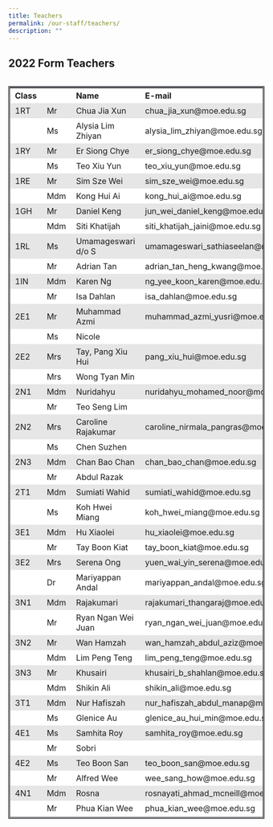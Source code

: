 ```yaml
---
title: Teachers
permalink: /our-staff/teachers/
description: ""
---
```

**2022 Form Teachers**
----------------------

<table class=" alignleft" style="box-sizing: inherit; border-collapse: collapse; border-spacing: 0px; max-width: 100%; float: left; margin-right: 10px; height: 1454px; width: 792.227px; border-style: double; border-color: rgb(2, 1, 10);"><tbody style="box-sizing: inherit;"><tr style="box-sizing: inherit; background: rgb(255, 255, 255); height: 29px;"><td style="box-sizing: inherit; padding: 5px 10px; width: 58.0938px; height: 29px;"><strong style="box-sizing: inherit; font-weight: bold;">Class</strong></td><td style="box-sizing: inherit; padding: 5px 10px; width: 64.1172px; height: 29px;"></td><td style="box-sizing: inherit; padding: 5px 10px; width: 261.227px; height: 29px;"><strong style="box-sizing: inherit; font-weight: bold;">Name</strong></td><td style="box-sizing: inherit; padding: 5px 10px; width: 407.289px; height: 29px;"><strong style="box-sizing: inherit; font-weight: bold;">E-mail</strong></td></tr><tr style="box-sizing: inherit; background: rgb(230, 230, 230); height: 29px;"><td style="box-sizing: inherit; padding: 5px 10px; width: 58.0938px; height: 29px;">1RT</td><td style="box-sizing: inherit; padding: 5px 10px; width: 64.1172px; height: 29px;">Mr</td><td style="box-sizing: inherit; padding: 5px 10px; width: 261.227px; height: 29px;">Chua Jia Xun</td><td style="box-sizing: inherit; padding: 5px 10px; width: 407.289px; height: 29px;">chua_jia_xun@moe.edu.sg</td></tr><tr style="box-sizing: inherit; background: rgb(255, 255, 255); height: 24px;"><td style="box-sizing: inherit; padding: 5px 10px; width: 58.0938px; height: 24px;"></td><td style="box-sizing: inherit; padding: 5px 10px; width: 64.1172px; height: 24px;">Ms</td><td style="box-sizing: inherit; padding: 5px 10px; width: 261.227px; height: 24px;">Alysia Lim Zhiyan</td><td style="box-sizing: inherit; padding: 5px 10px; width: 407.289px; height: 24px;">alysia_lim_zhiyan@moe.edu.sg</td></tr><tr style="box-sizing: inherit; background: rgb(230, 230, 230); height: 29px;"><td style="box-sizing: inherit; padding: 5px 10px; width: 58.0938px; height: 29px;">1RY</td><td style="box-sizing: inherit; padding: 5px 10px; width: 64.1172px; height: 29px;">Mr</td><td style="box-sizing: inherit; padding: 5px 10px; width: 261.227px; height: 29px;">Er Siong Chye</td><td style="box-sizing: inherit; padding: 5px 10px; width: 407.289px; height: 29px;">er_siong_chye@moe.edu.sg</td></tr><tr style="box-sizing: inherit; background: rgb(255, 255, 255); height: 24px;"><td style="box-sizing: inherit; padding: 5px 10px; width: 58.0938px; height: 24px;"></td><td style="box-sizing: inherit; padding: 5px 10px; width: 64.1172px; height: 24px;">Ms</td><td style="box-sizing: inherit; padding: 5px 10px; width: 261.227px; height: 24px;">Teo Xiu Yun</td><td style="box-sizing: inherit; padding: 5px 10px; width: 407.289px; height: 24px;">teo_xiu_yun@moe.edu.sg</td></tr><tr style="box-sizing: inherit; background: rgb(230, 230, 230); height: 29px;"><td style="box-sizing: inherit; padding: 5px 10px; width: 58.0938px; height: 29px;">1RE</td><td style="box-sizing: inherit; padding: 5px 10px; width: 64.1172px; height: 29px;">Mr</td><td style="box-sizing: inherit; padding: 5px 10px; width: 261.227px; height: 29px;">Sim Sze Wei</td><td style="box-sizing: inherit; padding: 5px 10px; width: 407.289px; height: 29px;">sim_sze_wei@moe.edu.sg</td></tr><tr style="box-sizing: inherit; background: rgb(255, 255, 255); height: 29px;"><td style="box-sizing: inherit; padding: 5px 10px; width: 58.0938px; height: 29px;"></td><td style="box-sizing: inherit; padding: 5px 10px; width: 64.1172px; height: 29px;">Mdm</td><td style="box-sizing: inherit; padding: 5px 10px; width: 261.227px; height: 29px;">Kong Hui Ai</td><td style="box-sizing: inherit; padding: 5px 10px; width: 407.289px; height: 29px;">kong_hui_ai@moe.edu.sg</td></tr><tr style="box-sizing: inherit; background: rgb(230, 230, 230); height: 29px;"><td style="box-sizing: inherit; padding: 5px 10px; width: 58.0938px; height: 29px;">1GH</td><td style="box-sizing: inherit; padding: 5px 10px; width: 64.1172px; height: 29px;">Mr</td><td style="box-sizing: inherit; padding: 5px 10px; width: 261.227px; height: 29px;">Daniel Keng</td><td style="box-sizing: inherit; padding: 5px 10px; width: 407.289px; height: 29px;">jun_wei_daniel_keng@moe.edu.sg</td></tr><tr style="box-sizing: inherit; background: rgb(255, 255, 255); height: 29px;"><td style="box-sizing: inherit; padding: 5px 10px; width: 58.0938px; height: 29px;"></td><td style="box-sizing: inherit; padding: 5px 10px; width: 64.1172px; height: 29px;">Mdm</td><td style="box-sizing: inherit; padding: 5px 10px; width: 261.227px; height: 29px;">Siti Khatijah</td><td style="box-sizing: inherit; padding: 5px 10px; width: 407.289px; height: 29px;">siti_khatijah_jaini@moe.edu.sg</td></tr><tr style="box-sizing: inherit; background: rgb(230, 230, 230); height: 29px;"><td style="box-sizing: inherit; padding: 5px 10px; width: 58.0938px; height: 29px;">1RL</td><td style="box-sizing: inherit; padding: 5px 10px; width: 64.1172px; height: 29px;">Ms</td><td style="box-sizing: inherit; padding: 5px 10px; width: 261.227px; height: 29px;">Umamageswari d/o S</td><td style="box-sizing: inherit; padding: 5px 10px; width: 407.289px; height: 29px;">umamageswari_sathiaseelan@moe.edu.sg</td></tr><tr style="box-sizing: inherit; background: rgb(255, 255, 255); height: 29px;"><td style="box-sizing: inherit; padding: 5px 10px; width: 58.0938px; height: 29px;"></td><td style="box-sizing: inherit; padding: 5px 10px; width: 64.1172px; height: 29px;">Mr</td><td style="box-sizing: inherit; padding: 5px 10px; width: 261.227px; height: 29px;">Adrian Tan</td><td style="box-sizing: inherit; padding: 5px 10px; width: 407.289px; height: 29px;">adrian_tan_heng_kwang@moe.edu.sg</td></tr><tr style="box-sizing: inherit; background: rgb(230, 230, 230); height: 29px;"><td style="box-sizing: inherit; padding: 5px 10px; width: 58.0938px; height: 29px;">1IN</td><td style="box-sizing: inherit; padding: 5px 10px; width: 64.1172px; height: 29px;">Mdm</td><td style="box-sizing: inherit; padding: 5px 10px; width: 261.227px; height: 29px;">Karen Ng</td><td style="box-sizing: inherit; padding: 5px 10px; width: 407.289px; height: 29px;">ng_yee_koon_karen@moe.edu.sg</td></tr><tr style="box-sizing: inherit; background: rgb(255, 255, 255); height: 29px;"><td style="box-sizing: inherit; padding: 5px 10px; width: 58.0938px; height: 29px;"></td><td style="box-sizing: inherit; padding: 5px 10px; width: 64.1172px; height: 29px;">Mr</td><td style="box-sizing: inherit; padding: 5px 10px; width: 261.227px; height: 29px;">Isa Dahlan</td><td style="box-sizing: inherit; padding: 5px 10px; width: 407.289px; height: 29px;">isa_dahlan@moe.edu.sg</td></tr><tr style="box-sizing: inherit; background: rgb(230, 230, 230); height: 29px;"><td style="box-sizing: inherit; padding: 5px 10px; width: 58.0938px; height: 29px;">2E1</td><td style="box-sizing: inherit; padding: 5px 10px; width: 64.1172px; height: 29px;">Mr</td><td style="box-sizing: inherit; padding: 5px 10px; width: 261.227px; height: 29px;">Muhammad Azmi</td><td style="box-sizing: inherit; padding: 5px 10px; width: 407.289px; height: 29px;">muhammad_azmi_yusri@moe.edu.sg</td></tr><tr style="box-sizing: inherit; background: rgb(255, 255, 255); height: 24px;"><td style="box-sizing: inherit; padding: 5px 10px; width: 58.0938px; height: 24px;"></td><td style="box-sizing: inherit; padding: 5px 10px; width: 64.1172px; height: 24px;">Ms</td><td style="box-sizing: inherit; padding: 5px 10px; width: 261.227px; height: 24px;">Nicole</td><td style="box-sizing: inherit; padding: 5px 10px; width: 407.289px; height: 24px;"></td></tr><tr style="box-sizing: inherit; background: rgb(230, 230, 230); height: 29px;"><td style="box-sizing: inherit; padding: 5px 10px; width: 58.0938px; height: 29px;">2E2</td><td style="box-sizing: inherit; padding: 5px 10px; width: 64.1172px; height: 29px;">Mrs</td><td style="box-sizing: inherit; padding: 5px 10px; width: 261.227px; height: 29px;">Tay, Pang Xiu Hui</td><td style="box-sizing: inherit; padding: 5px 10px; width: 407.289px; height: 29px;">pang_xiu_hui@moe.edu.sg</td></tr><tr style="box-sizing: inherit; background: rgb(255, 255, 255); height: 29px;"><td style="box-sizing: inherit; padding: 5px 10px; width: 58.0938px; height: 29px;"></td><td style="box-sizing: inherit; padding: 5px 10px; width: 64.1172px; height: 29px;">Mrs</td><td style="box-sizing: inherit; padding: 5px 10px; width: 261.227px; height: 29px;">Wong Tyan Min</td><td style="box-sizing: inherit; padding: 5px 10px; width: 407.289px; height: 29px;"></td></tr><tr style="box-sizing: inherit; background: rgb(230, 230, 230); height: 29px;"><td style="box-sizing: inherit; padding: 5px 10px; width: 58.0938px; height: 29px;">2N1</td><td style="box-sizing: inherit; padding: 5px 10px; width: 64.1172px; height: 29px;">Mdm</td><td style="box-sizing: inherit; padding: 5px 10px; width: 261.227px; height: 29px;">Nuridahyu</td><td style="box-sizing: inherit; padding: 5px 10px; width: 407.289px; height: 29px;">nuridahyu_mohamed_noor@moe.edu.sg</td></tr><tr style="box-sizing: inherit; background: rgb(255, 255, 255); height: 29px;"><td style="box-sizing: inherit; padding: 5px 10px; width: 58.0938px; height: 29px;"></td><td style="box-sizing: inherit; padding: 5px 10px; width: 64.1172px; height: 29px;">Mr</td><td style="box-sizing: inherit; padding: 5px 10px; width: 261.227px; height: 29px;">Teo Seng Lim</td><td style="box-sizing: inherit; padding: 5px 10px; width: 407.289px; height: 29px;"></td></tr><tr style="box-sizing: inherit; background: rgb(230, 230, 230); height: 29px;"><td style="box-sizing: inherit; padding: 5px 10px; width: 58.0938px; height: 29px;">2N2</td><td style="box-sizing: inherit; padding: 5px 10px; width: 64.1172px; height: 29px;">Mrs</td><td style="box-sizing: inherit; padding: 5px 10px; width: 261.227px; height: 29px;">Caroline Rajakumar</td><td style="box-sizing: inherit; padding: 5px 10px; width: 407.289px; height: 29px;">caroline_nirmala_pangras@moe.edu.sg</td></tr><tr style="box-sizing: inherit; background: rgb(255, 255, 255); height: 29px;"><td style="box-sizing: inherit; padding: 5px 10px; width: 58.0938px; height: 29px;"></td><td style="box-sizing: inherit; padding: 5px 10px; width: 64.1172px; height: 29px;">Ms</td><td style="box-sizing: inherit; padding: 5px 10px; width: 261.227px; height: 29px;">Chen Suzhen</td><td style="box-sizing: inherit; padding: 5px 10px; width: 407.289px; height: 29px;"></td></tr><tr style="box-sizing: inherit; background: rgb(230, 230, 230); height: 29px;"><td style="box-sizing: inherit; padding: 5px 10px; width: 58.0938px; height: 29px;">2N3</td><td style="box-sizing: inherit; padding: 5px 10px; width: 64.1172px; height: 29px;">Mdm</td><td style="box-sizing: inherit; padding: 5px 10px; width: 261.227px; height: 29px;">Chan Bao Chan</td><td style="box-sizing: inherit; padding: 5px 10px; width: 407.289px; height: 29px;">chan_bao_chan@moe.edu.sg</td></tr><tr style="box-sizing: inherit; background: rgb(255, 255, 255); height: 29px;"><td style="box-sizing: inherit; padding: 5px 10px; width: 58.0938px; height: 29px;"></td><td style="box-sizing: inherit; padding: 5px 10px; width: 64.1172px; height: 29px;">Mr</td><td style="box-sizing: inherit; padding: 5px 10px; width: 261.227px; height: 29px;">Abdul Razak</td><td style="box-sizing: inherit; padding: 5px 10px; width: 407.289px; height: 29px;"></td></tr><tr style="box-sizing: inherit; background: rgb(230, 230, 230); height: 29px;"><td style="box-sizing: inherit; padding: 5px 10px; width: 58.0938px; height: 29px;">2T1</td><td style="box-sizing: inherit; padding: 5px 10px; width: 64.1172px; height: 29px;">Mdm</td><td style="box-sizing: inherit; padding: 5px 10px; width: 261.227px; height: 29px;">Sumiati Wahid</td><td style="box-sizing: inherit; padding: 5px 10px; width: 407.289px; height: 29px;">sumiati_wahid@moe.edu.sg</td></tr><tr style="box-sizing: inherit; background: rgb(255, 255, 255); height: 29px;"><td style="box-sizing: inherit; padding: 5px 10px; width: 58.0938px; height: 29px;"></td><td style="box-sizing: inherit; padding: 5px 10px; width: 64.1172px; height: 29px;">Ms</td><td style="box-sizing: inherit; padding: 5px 10px; width: 261.227px; height: 29px;">Koh Hwei Miang</td><td style="box-sizing: inherit; padding: 5px 10px; width: 407.289px; height: 29px;">koh_hwei_miang@moe.edu.sg</td></tr><tr style="box-sizing: inherit; background: rgb(230, 230, 230); height: 29px;"><td style="box-sizing: inherit; padding: 5px 10px; width: 58.0938px; height: 29px;">3E1</td><td style="box-sizing: inherit; padding: 5px 10px; width: 64.1172px; height: 29px;">Mdm</td><td style="box-sizing: inherit; padding: 5px 10px; width: 261.227px; height: 29px;">Hu Xiaolei</td><td style="box-sizing: inherit; padding: 5px 10px; width: 407.289px; height: 29px;">hu_xiaolei@moe.edu.sg</td></tr><tr style="box-sizing: inherit; background: rgb(255, 255, 255); height: 24px;"><td style="box-sizing: inherit; padding: 5px 10px; width: 58.0938px; height: 24px;"></td><td style="box-sizing: inherit; padding: 5px 10px; width: 64.1172px; height: 24px;">Mr</td><td width="212" style="box-sizing: inherit; padding: 5px 10px; width: 261.227px; height: 24px;">Tay Boon Kiat</td><td style="box-sizing: inherit; padding: 5px 10px; width: 407.289px; height: 24px;">tay_boon_kiat@moe.edu.sg</td></tr><tr style="box-sizing: inherit; background: rgb(230, 230, 230); height: 29px;"><td style="box-sizing: inherit; padding: 5px 10px; width: 58.0938px; height: 29px;">3E2</td><td style="box-sizing: inherit; padding: 5px 10px; width: 64.1172px; height: 29px;">Mrs</td><td style="box-sizing: inherit; padding: 5px 10px; width: 261.227px; height: 29px;">Serena Ong</td><td style="box-sizing: inherit; padding: 5px 10px; width: 407.289px; height: 29px;">yuen_wai_yin_serena@moe.edu.sg</td></tr><tr style="box-sizing: inherit; background: rgb(255, 255, 255); height: 24px;"><td style="box-sizing: inherit; padding: 5px 10px; width: 58.0938px; height: 24px;"></td><td style="box-sizing: inherit; padding: 5px 10px; width: 64.1172px; height: 24px;">Dr</td><td style="box-sizing: inherit; padding: 5px 10px; width: 261.227px; height: 24px;">Mariyappan Andal</td><td style="box-sizing: inherit; padding: 5px 10px; width: 407.289px; height: 24px;">mariyappan_andal@moe.edu.sg</td></tr><tr style="box-sizing: inherit; background: rgb(230, 230, 230); height: 29px;"><td style="box-sizing: inherit; padding: 5px 10px; width: 58.0938px; height: 29px;">3N1</td><td style="box-sizing: inherit; padding: 5px 10px; width: 64.1172px; height: 29px;">Mdm</td><td style="box-sizing: inherit; padding: 5px 10px; width: 261.227px; height: 29px;">Rajakumari</td><td style="box-sizing: inherit; padding: 5px 10px; width: 407.289px; height: 29px;">rajakumari_thangaraj@moe.edu.sg</td></tr><tr style="box-sizing: inherit; background: rgb(255, 255, 255); height: 29px;"><td style="box-sizing: inherit; padding: 5px 10px; width: 58.0938px; height: 29px;"></td><td style="box-sizing: inherit; padding: 5px 10px; width: 64.1172px; height: 29px;">Mr</td><td style="box-sizing: inherit; padding: 5px 10px; width: 261.227px; height: 29px;">Ryan Ngan Wei Juan</td><td style="box-sizing: inherit; padding: 5px 10px; width: 407.289px; height: 29px;">ryan_ngan_wei_juan@moe.edu.sg</td></tr><tr style="box-sizing: inherit; background: rgb(230, 230, 230); height: 29px;"><td style="box-sizing: inherit; padding: 5px 10px; width: 58.0938px; height: 29px;">3N2</td><td style="box-sizing: inherit; padding: 5px 10px; width: 64.1172px; height: 29px;">Mr</td><td style="box-sizing: inherit; padding: 5px 10px; width: 261.227px; height: 29px;">Wan Hamzah</td><td style="box-sizing: inherit; padding: 5px 10px; width: 407.289px; height: 29px;">wan_hamzah_abdul_aziz@moe.edu.sg</td></tr><tr style="box-sizing: inherit; background: rgb(255, 255, 255); height: 29px;"><td style="box-sizing: inherit; padding: 5px 10px; width: 58.0938px; height: 29px;"></td><td style="box-sizing: inherit; padding: 5px 10px; width: 64.1172px; height: 29px;">Mdm</td><td style="box-sizing: inherit; padding: 5px 10px; width: 261.227px; height: 29px;">Lim Peng Teng</td><td style="box-sizing: inherit; padding: 5px 10px; width: 407.289px; height: 29px;">lim_peng_teng@moe.edu.sg</td></tr><tr style="box-sizing: inherit; background: rgb(230, 230, 230); height: 29px;"><td style="box-sizing: inherit; padding: 5px 10px; width: 58.0938px; height: 29px;">3N3</td><td style="box-sizing: inherit; padding: 5px 10px; width: 64.1172px; height: 29px;">Mr</td><td style="box-sizing: inherit; padding: 5px 10px; width: 261.227px; height: 29px;">Khusairi</td><td style="box-sizing: inherit; padding: 5px 10px; width: 407.289px; height: 29px;">khusairi_b_shahlan@moe.edu.sg</td></tr><tr style="box-sizing: inherit; background: rgb(255, 255, 255); height: 29px;"><td style="box-sizing: inherit; padding: 5px 10px; width: 58.0938px; height: 29px;"></td><td style="box-sizing: inherit; padding: 5px 10px; width: 64.1172px; height: 29px;">Mdm</td><td style="box-sizing: inherit; padding: 5px 10px; width: 261.227px; height: 29px;">Shikin Ali</td><td style="box-sizing: inherit; padding: 5px 10px; width: 407.289px; height: 29px;">shikin_ali@moe.edu.sg</td></tr><tr style="box-sizing: inherit; background: rgb(230, 230, 230); height: 29px;"><td style="box-sizing: inherit; padding: 5px 10px; width: 58.0938px; height: 29px;">3T1</td><td style="box-sizing: inherit; padding: 5px 10px; width: 64.1172px; height: 29px;">Mdm</td><td style="box-sizing: inherit; padding: 5px 10px; width: 261.227px; height: 29px;">Nur Hafiszah</td><td style="box-sizing: inherit; padding: 5px 10px; width: 407.289px; height: 29px;">nur_hafiszah_abdul_manap@moe.edu.sg</td></tr><tr style="box-sizing: inherit; background: rgb(255, 255, 255); height: 29px;"><td style="box-sizing: inherit; padding: 5px 10px; width: 58.0938px; height: 29px;"></td><td style="box-sizing: inherit; padding: 5px 10px; width: 64.1172px; height: 29px;">Ms</td><td style="box-sizing: inherit; padding: 5px 10px; width: 261.227px; height: 29px;">Glenice Au</td><td style="box-sizing: inherit; padding: 5px 10px; width: 407.289px; height: 29px;">glenice_au_hui_min@moe.edu.sg</td></tr><tr style="box-sizing: inherit; background: rgb(230, 230, 230); height: 29px;"><td style="box-sizing: inherit; padding: 5px 10px; width: 58.0938px; height: 29px;">4E1</td><td style="box-sizing: inherit; padding: 5px 10px; width: 64.1172px; height: 29px;">Ms</td><td style="box-sizing: inherit; padding: 5px 10px; width: 261.227px; height: 29px;">Samhita Roy</td><td style="box-sizing: inherit; padding: 5px 10px; width: 407.289px; height: 29px;">samhita_roy@moe.edu.sg</td></tr><tr style="box-sizing: inherit; background: rgb(255, 255, 255); height: 29px;"><td style="box-sizing: inherit; padding: 5px 10px; width: 58.0938px; height: 29px;"></td><td style="box-sizing: inherit; padding: 5px 10px; width: 64.1172px; height: 29px;">Mr</td><td style="box-sizing: inherit; padding: 5px 10px; width: 261.227px; height: 29px;">Sobri</td><td style="box-sizing: inherit; padding: 5px 10px; width: 407.289px; height: 29px;"></td></tr><tr style="box-sizing: inherit; background: rgb(230, 230, 230); height: 29px;"><td style="box-sizing: inherit; padding: 5px 10px; width: 58.0938px; height: 29px;">4E2</td><td style="box-sizing: inherit; padding: 5px 10px; width: 64.1172px; height: 29px;">Ms</td><td style="box-sizing: inherit; padding: 5px 10px; width: 261.227px; height: 29px;">Teo Boon San</td><td style="box-sizing: inherit; padding: 5px 10px; width: 407.289px; height: 29px;">teo_boon_san@moe.edu.sg</td></tr><tr style="box-sizing: inherit; background: rgb(255, 255, 255); height: 29px;"><td style="box-sizing: inherit; padding: 5px 10px; width: 58.0938px; height: 29px;"></td><td style="box-sizing: inherit; padding: 5px 10px; width: 64.1172px; height: 29px;">Mr</td><td style="box-sizing: inherit; padding: 5px 10px; width: 261.227px; height: 29px;">Alfred Wee</td><td style="box-sizing: inherit; padding: 5px 10px; width: 407.289px; height: 29px;">wee_sang_how@moe.edu.sg</td></tr><tr style="box-sizing: inherit; background: rgb(230, 230, 230); height: 29px;"><td style="box-sizing: inherit; padding: 5px 10px; width: 58.0938px; height: 29px;">4N1</td><td style="box-sizing: inherit; padding: 5px 10px; width: 64.1172px; height: 29px;">Mdm</td><td style="box-sizing: inherit; padding: 5px 10px; width: 261.227px; height: 29px;">Rosna</td><td style="box-sizing: inherit; padding: 5px 10px; width: 407.289px; height: 29px;">rosnayati_ahmad_mcneill@moe.edu.sg</td></tr><tr style="box-sizing: inherit; background: rgb(255, 255, 255); height: 29px;"><td style="box-sizing: inherit; padding: 5px 10px; width: 58.0938px; height: 29px;"></td><td style="box-sizing: inherit; padding: 5px 10px; width: 64.1172px; height: 29px;">Mr</td><td style="box-sizing: inherit; padding: 5px 10px; width: 261.227px; height: 29px;">Phua Kian Wee</td><td style="box-sizing: inherit; padding: 5px 10px; width: 407.289px; height: 29px;">phua_kian_wee@moe.edu.sg</td></tr><tr style="box-sizing: inherit; background: rgb(230, 230, 230); height: 29px;"><td style="box-sizing: inherit; padding: 5px 10px; width: 58.0938px; height: 29px;">4N2</td><td style="box-sizing: inherit; padding: 5px 10px; width: 64.1172px; height: 29px;">Ms</td><td style="box-sizing: inherit; padding: 5px 10px; width: 261.227px; height: 29px;">Sylvia Ho</td><td style="box-sizing: inherit; padding: 5px 10px; width: 407.289px; height: 29px;">ho_jia_en_sylvia@moe.edu.sg</td></tr><tr style="box-sizing: inherit; background: rgb(255, 255, 255); height: 29px;"><td style="box-sizing: inherit; padding: 5px 10px; width: 58.0938px; height: 29px;"></td><td style="box-sizing: inherit; padding: 5px 10px; width: 64.1172px; height: 29px;">Mr</td><td style="box-sizing: inherit; padding: 5px 10px; width: 261.227px; height: 29px;">Lim Soon Leng</td><td style="box-sizing: inherit; padding: 5px 10px; width: 407.289px; height: 29px;">lim_soon_leng@moe.edu.sg</td></tr><tr style="box-sizing: inherit; background: rgb(230, 230, 230); height: 29px;"><td style="box-sizing: inherit; padding: 5px 10px; width: 58.0938px; height: 29px;">4N3</td><td style="box-sizing: inherit; padding: 5px 10px; width: 64.1172px; height: 29px;">Mr</td><td width="212" style="box-sizing: inherit; padding: 5px 10px; width: 261.227px; height: 29px;">Tan Yi Hang</td><td style="box-sizing: inherit; padding: 5px 10px; width: 407.289px; height: 29px;">tan_yi_hang@moe.edu.sg</td></tr><tr style="box-sizing: inherit; background: rgb(255, 255, 255); height: 29px;"><td style="box-sizing: inherit; padding: 5px 10px; width: 58.0938px; height: 29px;"></td><td style="box-sizing: inherit; padding: 5px 10px; width: 64.1172px; height: 29px;">Mdm</td><td style="box-sizing: inherit; padding: 5px 10px; width: 261.227px; height: 29px;">Vasagi</td><td style="box-sizing: inherit; padding: 5px 10px; width: 407.289px; height: 29px;"></td></tr><tr style="box-sizing: inherit; background: rgb(230, 230, 230); height: 29px;"><td style="box-sizing: inherit; padding: 5px 10px; width: 58.0938px; height: 29px;">4T1</td><td style="box-sizing: inherit; padding: 5px 10px; width: 64.1172px; height: 29px;">Mr</td><td style="box-sizing: inherit; padding: 5px 10px; width: 261.227px; height: 29px;">Mike Thye</td><td style="box-sizing: inherit; padding: 5px 10px; width: 407.289px; height: 29px;">thye_wah_yeow@moe.edu.sg</td></tr><tr style="box-sizing: inherit; background: rgb(255, 255, 255); height: 29px;"><td style="box-sizing: inherit; padding: 5px 10px; width: 58.0938px; height: 29px;"></td><td style="box-sizing: inherit; padding: 5px 10px; width: 64.1172px; height: 29px;">Mdm</td><td style="box-sizing: inherit; padding: 5px 10px; width: 261.227px; height: 29px;">Rahidah</td><td style="box-sizing: inherit; padding: 5px 10px; width: 407.289px; height: 29px;">rahidah_tajammul_shah@moe.edu.sg</td></tr><tr style="box-sizing: inherit; background: rgb(230, 230, 230); height: 29px;"><td style="box-sizing: inherit; padding: 5px 10px; width: 58.0938px; height: 29px;">5N1</td><td style="box-sizing: inherit; padding: 5px 10px; width: 64.1172px; height: 29px;">Mrs</td><td style="box-sizing: inherit; padding: 5px 10px; width: 261.227px; height: 29px;">Tan Siew Fong</td><td style="box-sizing: inherit; padding: 5px 10px; width: 407.289px; height: 29px;">chin_siew_fong@moe.edu.sg</td></tr><tr style="box-sizing: inherit; background: rgb(255, 255, 255); height: 29px;"><td style="box-sizing: inherit; padding: 5px 10px; width: 58.0938px; height: 29px;"></td><td style="box-sizing: inherit; padding: 5px 10px; width: 64.1172px; height: 29px;">Mrs</td><td style="box-sizing: inherit; padding: 5px 10px; width: 261.227px; height: 29px;">Sumathy</td><td style="box-sizing: inherit; padding: 5px 10px; width: 407.289px; height: 29px;">sumathy_thirumaran@moe.edu.sg</td></tr></tbody></table>